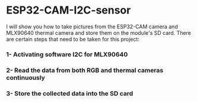 # ESP32-CAM-I2C-sensor
I will show you how to take pictures from the ESP32-CAM camera and MLX90640 thermal camera and store them on the module's SD card. There are certain steps that need to be taken for this project:
### 1- Activating software I2C for MLX90640
### 2- Read the data from both RGB and thermal cameras continuously
### 3- Store the collected data into the SD card
